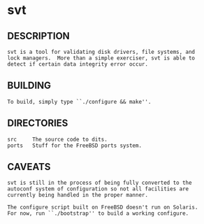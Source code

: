 # svt

## DESCRIPTION ##

    svt is a tool for validating disk drivers, file systems, and
    lock managers.  More than a simple exerciser, svt is able to
    detect if certain data integrity error occur.


## BUILDING ##

    To build, simply type ``./configure && make''.


## DIRECTORIES ##

    src		The source code to dits.
    ports	Stuff for the FreeBSD ports system.


## CAVEATS ##

    svt is still in the process of being fully converted to the
    autoconf system of configuration so not all facilities are
    currently being handled in the proper manner.

    The configure script built on FreeBSD doesn't run on Solaris.
    For now, run ``./bootstrap'' to build a working configure.
